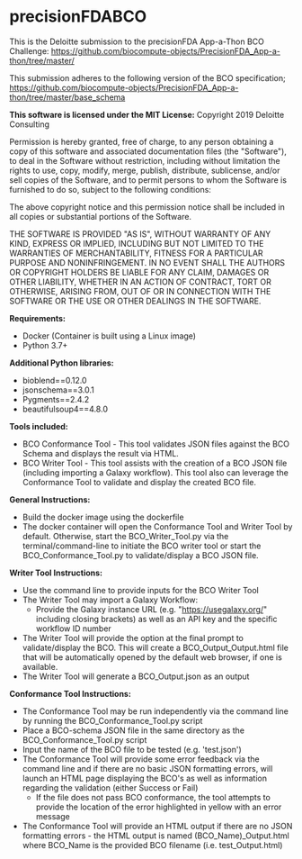 # precisionFDABCO

This is the Deloitte submission to the precisionFDA App-a-Thon BCO Challenge:
https://github.com/biocompute-objects/PrecisionFDA_App-a-thon/tree/master/

This submission adheres to the following version of the BCO specification;
https://github.com/biocompute-objects/PrecisionFDA_App-a-thon/tree/master/base_schema

**This software is licensed under the MIT License:**
Copyright 2019 Deloitte Consulting

Permission is hereby granted, free of charge, to any person obtaining a copy of this software and associated documentation files (the "Software"), to deal in the Software without restriction, including without limitation the rights to use, copy, modify, merge, publish, distribute, sublicense, and/or sell copies of the Software, and to permit persons to whom the Software is furnished to do so, subject to the following conditions:

The above copyright notice and this permission notice shall be included in all copies or substantial portions of the Software.

THE SOFTWARE IS PROVIDED "AS IS", WITHOUT WARRANTY OF ANY KIND, EXPRESS OR IMPLIED, INCLUDING BUT NOT LIMITED TO THE WARRANTIES OF MERCHANTABILITY, FITNESS FOR A PARTICULAR PURPOSE AND NONINFRINGEMENT. IN NO EVENT SHALL THE AUTHORS OR COPYRIGHT HOLDERS BE LIABLE FOR ANY CLAIM, DAMAGES OR OTHER LIABILITY, WHETHER IN AN ACTION OF CONTRACT, TORT OR OTHERWISE, ARISING FROM, OUT OF OR IN CONNECTION WITH THE SOFTWARE OR THE USE OR OTHER DEALINGS IN THE SOFTWARE.



**Requirements:**

* Docker (Container is built using a Linux image)
* Python 3.7+

**Additional Python libraries:**

* bioblend==0.12.0
* jsonschema==3.0.1
* Pygments==2.4.2
* beautifulsoup4==4.8.0

**Tools included:**

* BCO Conformance Tool - This tool validates JSON files against the BCO Schema and displays the result via HTML.
* BCO Writer Tool - This tool assists with the creation of a BCO JSON file (including importing a Galaxy workflow). This tool also can leverage the Conformance Tool to validate and display the created BCO file.

**General Instructions:**

- Build the docker image using the dockerfile
- The docker container will open the Conformance Tool and Writer Tool by default. Otherwise, start the BCO_Writer_Tool.py via the terminal/command-line to initiate the BCO writer tool or start the BCO_Conformance_Tool.py to validate/display a BCO JSON file.

**Writer Tool Instructions:**

- Use the command line to provide inputs for the BCO Writer Tool
- The Writer Tool may import a Galaxy Workflow:
  - Provide the Galaxy instance URL (e.g. "https://usegalaxy.org/" including closing brackets) as well as an API key and the specific workflow ID number
- The Writer Tool will provide the option at the final prompt to validate/display the BCO. This will create a BCO_Output_Output.html file that will be automatically opened by the default web browser, if one is available.
- The Writer Tool will generate a BCO_Output.json as an output

**Conformance Tool Instructions:**

- The Conformance Tool may be run independently via the command line by running the BCO_Conformance_Tool.py script
- Place a BCO-schema JSON file in the same directory as the BCO_Conformance_Tool.py script
- Input the name of the BCO file to be tested (e.g. 'test.json')
- The Conformance Tool will provide some error feedback via the command line and if there are no basic JSON formatting errors, will launch an HTML page displaying the BCO's as well as information regarding the validation (either Success or Fail)
  - If the file does not pass BCO conformance, the tool attempts to provide the location of the error highlighted in yellow with an error message
- The Conformance Tool will provide an HTML output if there are no JSON formatting errors - the HTML output is named (BCO_Name)_Output.html where BCO_Name is the provided BCO filename (i.e. test_Output.html)


